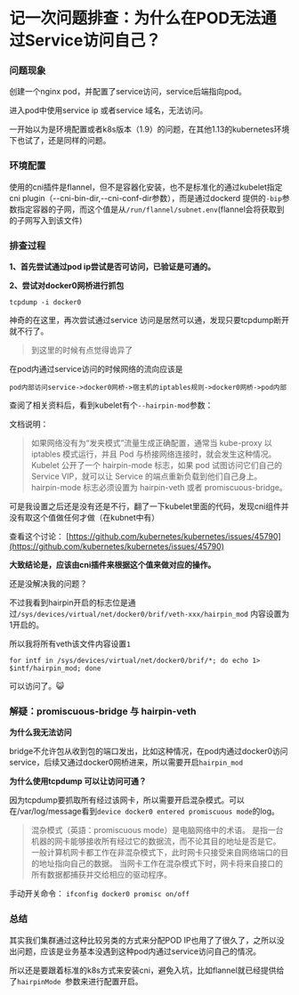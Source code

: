 # 记一次问题排查：为什么在POD无法通过Service访问自己？


### 问题现象

创建一个nginx pod，并配置了service访问，service后端指向pod。

进入pod中使用service ip 或者service 域名，无法访问。

一开始以为是环境配置或者k8s版本（1.9）的问题，在其他1.13的kubernetes环境下也试了，还是同样的问题。

### 环境配置

使用的cni插件是flannel，但不是容器化安装，也不是标准化的通过kubelet指定cni plugin（--cni-bin-dir,--cni-conf-dir参数），而是通过dockerd 提供的`-bip`参数指定容器的子网，而这个值是从`/run/flannel/subnet.env`(flannel会将获取到的子网写入到该文件)


### 排查过程

**1、首先尝试通过pod ip尝试是否可访问，已验证是可通的。**

**2、尝试对docker0网桥进行抓包**

```
tcpdump -i docker0
```

神奇的在这里，再次尝试通过service 访问是居然可以通，发现只要tcpdump断开就不行了。
> 到这里的时候有点觉得诡异了

在pod内通过service访问的时候网络的流向应该是

```
pod内部访问service->docker0网桥->宿主机的iptables规则->docker0网桥->pod内部
```

查阅了相关资料后，看到kubelet有个`--hairpin-mod`参数：

文档说明：
>如果网络没有为“发夹模式”流量生成正确配置，通常当 kube-proxy 以 iptables 模式运行，并且 Pod 与桥接网络连接时，就会发生这种情况。Kubelet 公开了一个 hairpin-mode 标志，如果 pod 试图访问它们自己的 Service VIP，就可以让 Service 的端点重新负载到他们自己身上。hairpin-mode 标志必须设置为 hairpin-veth 或者 promiscuous-bridge。



可是我设置之后还是没有还是不行，翻了一下kubelet里面的代码，发现cni组件并没有取这个值做任何才做（在kubnet中有）

查看这个讨论：
[https://github.com/kubernetes/kubernetes/issues/45790](https://github.com/kubernetes/kubernetes/issues/45790)

**大致结论是，应该由cni插件来根据这个值来做对应的操作。**


还是没解决我的问题？ 

不过我看到hairpin开启的标志位是通过`/sys/devices/virtual/net/docker0/brif/veth-xxx/hairpin_mod` 内容设置为1开启的。

所以我将所有veth该文件内容设置`1`
```
for intf in /sys/devices/virtual/net/docker0/brif/*; do echo 1> $intf/hairpin_mod; done
```

可以访问了。😺


### 解疑：promiscuous-bridge 与 hairpin-veth

**为什么我无法访问**

bridge不允许包从收到包的端口发出，比如这种情况，在pod内通过docker0访问service，后续又通过docker0网桥进来，所以需要开启`hairpin_mod`

**为什么使用tcpdump 可以让访问可通？**

因为tcpdump要抓取所有经过该网卡，所以需要开启混杂模式。可以在/var/log/message看到`device docker0 entered promiscuous mode`的log。

>混杂模式（英語：promiscuous mode）是电脑网络中的术语。 是指一台机器的网卡能够接收所有经过它的数据流，而不论其目的地址是否是它。 一般计算机网卡都工作在非混杂模式下，此时网卡只接受来自网络端口的目的地址指向自己的数据。 当网卡工作在混杂模式下时，网卡将来自接口的所有数据都捕获并交给相应的驱动程序。

手动开关命令：
`ifconfig docker0 promisc on/off`


### 总结
其实我们集群通过这种比较另类的方式来分配POD IP也用了了很久了，之所以没出问题，应该是业务基本没遇到这种pod内通过service访问自己的情况。

所以还是要跟着标准的k8s方式来安装cni，避免入坑，比如flannel就已经提供给了`hairpinMode `参数来进行配置开启。

